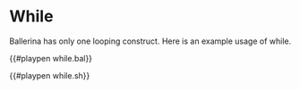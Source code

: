 # While

Ballerina has only one looping construct. Here is an example usage of while.

{{#playpen while.bal}}

{{#playpen while.sh}}